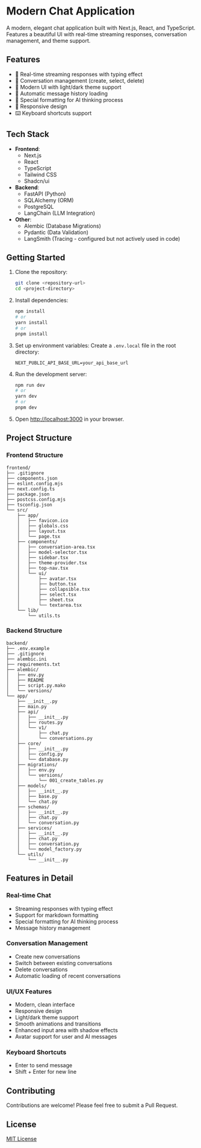 # Modern Chat Application

A modern, elegant chat application built with Next.js, React, and TypeScript. Features a beautiful UI with real-time streaming responses, conversation management, and theme support.

## Features

- 🚀 Real-time streaming responses with typing effect
- 💬 Conversation management (create, select, delete)
- 🎨 Modern UI with light/dark theme support
- 🔄 Automatic message history loading
- 💭 Special formatting for AI thinking process
- 📱 Responsive design
- ⌨️ Keyboard shortcuts support

## Tech Stack

- **Frontend**:
  - Next.js
  - React
  - TypeScript
  - Tailwind CSS
  - Shadcn/ui
- **Backend**:
  - FastAPI (Python)
  - SQLAlchemy (ORM)
  - PostgreSQL
  - LangChain (LLM Integration)
- **Other**:
  - Alembic (Database Migrations)
  - Pydantic (Data Validation)
  - LangSmith (Tracing - configured but not actively used in code)

## Getting Started

1. Clone the repository:
   ```bash
   git clone <repository-url>
   cd <project-directory>
   ```

2. Install dependencies:
   ```bash
   npm install
   # or
   yarn install
   # or
   pnpm install
   ```

3. Set up environment variables:
   Create a `.env.local` file in the root directory:
   ```env
   NEXT_PUBLIC_API_BASE_URL=your_api_base_url
   ```

4. Run the development server:
   ```bash
   npm run dev
   # or
   yarn dev
   # or
   pnpm dev
   ```

5. Open [http://localhost:3000](http://localhost:3000) in your browser.

## Project Structure

### Frontend Structure

```
frontend/
├── .gitignore
├── components.json
├── eslint.config.mjs
├── next.config.ts
├── package.json
├── postcss.config.mjs
├── tsconfig.json
└── src/
    ├── app/
    │   ├── favicon.ico
    │   ├── globals.css
    │   ├── layout.tsx
    │   └── page.tsx
    ├── components/
    │   ├── conversation-area.tsx
    │   ├── model-selector.tsx
    │   ├── sidebar.tsx
    │   ├── theme-provider.tsx
    │   ├── top-nav.tsx
    │   └── ui/
    │       ├── avatar.tsx
    │       ├── button.tsx
    │       ├── collapsible.tsx
    │       ├── select.tsx
    │       ├── sheet.tsx
    │       └── textarea.tsx
    └── lib/
        └── utils.ts
```

### Backend Structure

```
backend/
├── .env.example
├── .gitignore
├── alembic.ini
├── requirements.txt
├── alembic/
│   ├── env.py
│   ├── README
│   ├── script.py.mako
│   └── versions/
└── app/
    ├── __init__.py
    ├── main.py
    ├── api/
    │   ├── __init__.py
    │   ├── routes.py
    │   └── v1/
    │       ├── chat.py
    │       └── conversations.py
    ├── core/
    │   ├── __init__.py
    │   ├── config.py
    │   └── database.py
    ├── migrations/
    │   ├── env.py
    │   └── versions/
    │       └── 001_create_tables.py
    ├── models/
    │   ├── __init__.py
    │   ├── base.py
    │   └── chat.py
    ├── schemas/
    │   ├── __init__.py
    │   ├── chat.py
    │   └── conversation.py
    ├── services/
    │   ├── __init__.py
    │   ├── chat.py
    │   ├── conversation.py
    │   └── model_factory.py
    └── utils/
        └── __init__.py
```

## Features in Detail

### Real-time Chat
- Streaming responses with typing effect
- Support for markdown formatting
- Special formatting for AI thinking process
- Message history management

### Conversation Management
- Create new conversations
- Switch between existing conversations
- Delete conversations
- Automatic loading of recent conversations

### UI/UX Features
- Modern, clean interface
- Responsive design
- Light/dark theme support
- Smooth animations and transitions
- Enhanced input area with shadow effects
- Avatar support for user and AI messages

### Keyboard Shortcuts
- Enter to send message
- Shift + Enter for new line

## Contributing

Contributions are welcome! Please feel free to submit a Pull Request.

## License

[MIT License](LICENSE)
